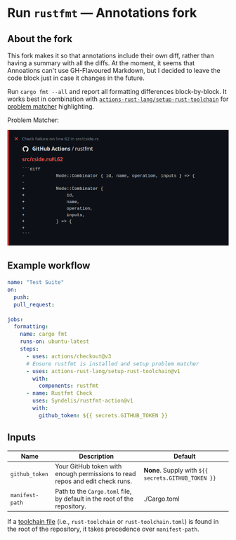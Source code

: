 # Run `rustfmt` — Annotations fork

## About the fork

This fork makes it so that annotations include their own diff, rather than having a summary with all the diffs. At the moment, it seems that Annoations can't use GH-Flavoured Markdown, but I decided to leave the code block just in case it changes in the future.

Run `cargo fmt --all` and report all formatting differences block-by-block.
It works best in combination with [`actions-rust-lang/setup-rust-toolchain`] for [problem matcher] highlighting.

Problem Matcher:

![Annotation highlighting formatting differences.](./imgs/rustfmt-problem-matcher.png)

## Example workflow

```yaml
name: "Test Suite"
on:
  push:
  pull_request:

jobs:
  formatting:
    name: cargo fmt
    runs-on: ubuntu-latest
    steps:
      - uses: actions/checkout@v3
      # Ensure rustfmt is installed and setup problem matcher
      - uses: actions-rust-lang/setup-rust-toolchain@v1
        with:
          components: rustfmt
      - name: Rustfmt Check
        uses: Syndelis/rustfmt-action@v1
        with:
          github_token: ${{ secrets.GITHUB_TOKEN }}
```

## Inputs

| Name            | Description                                                                  | Default                                            |
| --------------- | ---------------------------------------------------------------------------- | -------------------------------------------------- |
| `github_token`  | Your GitHub token with enough permissions to read repos and edit check runs. | **None**. Supply with `${{ secrets.GITHUB_TOKEN }}`|
| `manifest-path` | Path to the `Cargo.toml` file, by default in the root of the repository.     | ./Cargo.toml                                       |

If a [toolchain file](https://rust-lang.github.io/rustup/overrides.html#the-toolchain-file) (i.e., `rust-toolchain` or `rust-toolchain.toml`) is found in the root of the repository, it takes precedence over `manifest-path`.

[`actions-rust-lang/setup-rust-toolchain`]: https://github.com/actions-rust-lang/setup-rust-toolchain
[problem matcher]: https://github.com/actions/toolkit/blob/main/docs/problem-matchers.md
